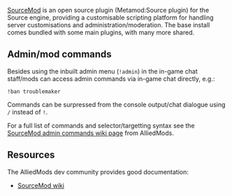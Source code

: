 [SourceMod](http://www.sourcemod.net) is an open source plugin (Metamod:Source plugin) for the Source engine, providing a customisable scripting platform for handling server customisations and administration/moderation. The base install comes bundled with some main plugins, with many more shared.

## Admin/mod commands

Besides using the inbuilt admin menu (`!admin`) in the in-game chat staff/mods can access admin commands via in-game chat directly, e.g.:

    !ban troublemaker

Commands can be surpressed from the console output/chat dialogue using `/` instead of `!`.

For a full list of commands and selector/targetting syntax see the [SourceMod admin commands wiki page](https://wiki.alliedmods.net/Admin_commands_(sourcemod)) from AlliedMods.

## Resources

The AlliedMods dev community provides good documentation:

- [SourceMod wiki](https://wiki.alliedmods.net/SourceMod)